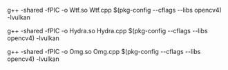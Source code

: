 g++ -shared -fPIC -o Wtf.so Wtf.cpp $(pkg-config --cflags --libs opencv4) -lvulkan

g++ -shared -fPIC -o Hydra.so Hydra.cpp $(pkg-config --cflags --libs opencv4) -lvulkan

g++ -shared -fPIC -o Omg.so Omg.cpp $(pkg-config --cflags --libs opencv4) -lvulkan
